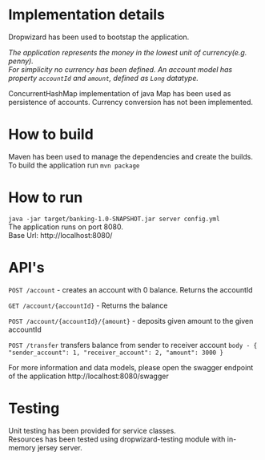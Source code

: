 # **Implementation details**
Dropwizard has been used to bootstap the application. 

_The application represents the money in the lowest unit of currency(e.g. penny).<br/> 
For simplicity no currency has been defined.
An account model has property `accountId` and `amount`, defined as `Long` datatype._

ConcurrentHashMap implementation of java Map has been used as persistence of accounts. Currency conversion has not been implemented.

# **How to build** 
Maven has been used to manage the dependencies and create the builds. To build the application run
`mvn package`

# **How to run**
`java -jar target/banking-1.0-SNAPSHOT.jar server config.yml`
<br/>
The application runs on port 8080.
<br/>
Base Url: http://localhost:8080/


# **API's**


`POST /account` - creates an account with 0 balance. Returns the accountId

`GET ​/account​/{accountId}` - Returns the balance

`POST ​/account​/{accountId}​/{amount}` - deposits given amount to the given accountId

`POST ​/transfer` transfers balance from sender to receiver account
  `body - {
       	"sender_account": 1,
       	"receiver_account": 2,
       	"amount": 3000
       }`
    

For more information and data models, please open the swagger endpoint of the application 
    http://localhost:8080/swagger

# **Testing**

Unit testing has been provided for service classes.
<br/>
Resources has been tested using dropwizard-testing module with in-memory jersey server.
